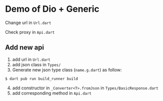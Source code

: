 # Demo of Dio + Generic

Change url in `Url.dart`

Check proxy in `Api.dart`

## Add new api
1) add url in `Url.dart`
2) add json class in `Types/`
3) Generate new json type class (`name.g.dart`) as follow:
```
$ dart pub run build_runner build
```
4) add constructor in `_Converter<T>.fromJson` in `Types/BasicResponse.dart`
5) add corresponding method in `Api.dart`
